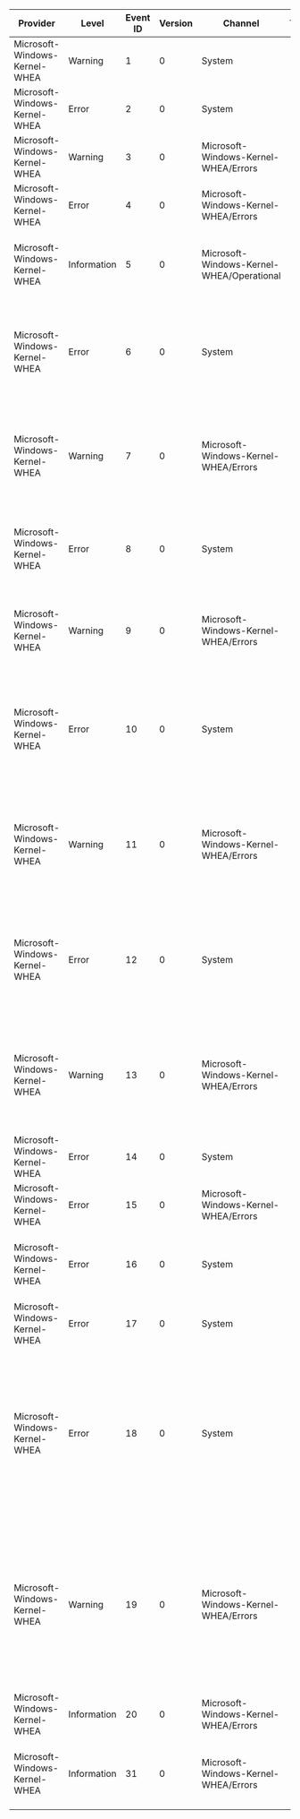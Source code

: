 Provider                       |  Level        |  Event ID  |  Version  |  Channel                                    |  Task  |  Opcode  |  Keyword            |  Message
-------------------------------|---------------|------------|-----------|---------------------------------------------|--------|----------|---------------------|----------------------------------------------------------------------------------------------------------------------------------------------------------------------------------------------------------------------------------------------------------------------------------------------------
Microsoft-Windows-Kernel-WHEA  |  Warning      |  1         |  0        |  System                                     |        |          |                     |  A non-fatal hardware error occurred.
Microsoft-Windows-Kernel-WHEA  |  Error        |  2         |  0        |  System                                     |        |          |                     |  A fatal hardware error occurred.
Microsoft-Windows-Kernel-WHEA  |  Warning      |  3         |  0        |  Microsoft-Windows-Kernel-WHEA/Errors       |        |          |                     |  A non-fatal hardware error occurred.
Microsoft-Windows-Kernel-WHEA  |  Error        |  4         |  0        |  Microsoft-Windows-Kernel-WHEA/Errors       |        |          |                     |  A fatal hardware error occurred.
Microsoft-Windows-Kernel-WHEA  |  Information  |  5         |  0        |  Microsoft-Windows-Kernel-WHEA/Operational  |        |          |                     |  WHEA successfully initialized.   {ErrorSourceCount} error sources are active   Error record format version is {ErrorRecordFormat}.
Microsoft-Windows-Kernel-WHEA  |  Error        |  6         |  0        |  System                                     |        |          |                     |  Machine Check Event reported is a fatal memory hierarchy error. Trasaction Type: {TransactionType} Memory Hierarchy Level: {MemHierarchyLvl} Request Type: {RequestType} Address: {Address}
Microsoft-Windows-Kernel-WHEA  |  Warning      |  7         |  0        |  Microsoft-Windows-Kernel-WHEA/Errors       |        |          |                     |  Machine Check Event reported is a memory hierarchy error. Trasaction Type: {TransactionType} Memory Hierarchy Level: {MemHierarchyLvl} Request Type: {RequestType} Address: {Address}
Microsoft-Windows-Kernel-WHEA  |  Error        |  8         |  0        |  System                                     |        |          |                     |  Machine Check Event reported is a fatal TLB error. Transaction Type: {TransactionType} Memory Hierarchy Level: {MemHierarchyLvl} Address: {Address}
Microsoft-Windows-Kernel-WHEA  |  Warning      |  9         |  0        |  Microsoft-Windows-Kernel-WHEA/Errors       |        |          |                     |  Machine Check Event reported is a TLB error. Transaction Type: {TransactionType} Memory Hierarchy Level: {MemHierarchyLvl} Address: {Address}
Microsoft-Windows-Kernel-WHEA  |  Error        |  10        |  0        |  System                                     |        |          |                     |  Machine Check Event reported is a fatal Bus or Interconnect error. Memory Hierarchy Level: {MemHierarchyLvl} Participation: {Participation} Request Type: {RequestType} Memory/IO: {MemorIO} Address: {Address}
Microsoft-Windows-Kernel-WHEA  |  Warning      |  11        |  0        |  Microsoft-Windows-Kernel-WHEA/Errors       |        |          |                     |  Machine Check Event reported is a Bus or Interconnect error. Memory Hierarchy Level: {MemHierarchyLvl} Participation: {Participation} Request Type: {RequestType} Memory/IO: {MemorIO} Address: {Address}
Microsoft-Windows-Kernel-WHEA  |  Error        |  12        |  0        |  System                                     |        |          |                     |  Machine Check Event reported is a fatal Bus or Interconnect timeout error. Memory Hierarchy Level: {MemHierarchyLvl} Participation: {Participation} Request Type: {RequestType} Memory/IO: {MemorIO} Address: {Address}
Microsoft-Windows-Kernel-WHEA  |  Warning      |  13        |  0        |  Microsoft-Windows-Kernel-WHEA/Errors       |        |          |                     |  Machine Check Event reported is a Bus or Interconnect timeout error. Memory Hierarchy Level: {MemHierarchyLvl} Participation: {Participation} Request Type: {RequestType} Memory/IO: {MemorIO} Address: {Address}
Microsoft-Windows-Kernel-WHEA  |  Error        |  14        |  0        |  System                                     |        |          |                     |  Machine Check Event reported is a fatal internal watchdog timer error.
Microsoft-Windows-Kernel-WHEA  |  Error        |  15        |  0        |  Microsoft-Windows-Kernel-WHEA/Errors       |        |          |                     |  Machine Check Event reported is a fatal microsoft ROM parity error.
Microsoft-Windows-Kernel-WHEA  |  Error        |  16        |  0        |  System                                     |        |          |                     |  Machine Check Event reported is a fatal condition. A processor received an external signal that an unrecoverable error has occurred.
Microsoft-Windows-Kernel-WHEA  |  Error        |  17        |  0        |  System                                     |        |          |                     |  Machine Check Event reported is a fatal functional redundancy check error.
Microsoft-Windows-Kernel-WHEA  |  Error        |  18        |  0        |  System                                     |        |          |                     |  PCI Express reported a fatal error. Device Identifier: Bus {SourceIdBus} Device {SourceIdDev} Function {SourceIdFun} Uncorrectable Error Status: {UncorrectableErrorStatus} Correctable Error Status: {CorrectableErrorStatus} Header Log: {HeaderLog0} {HeaderLog1} {HeaderLog2} {HeaderLog3}
Microsoft-Windows-Kernel-WHEA  |  Warning      |  19        |  0        |  Microsoft-Windows-Kernel-WHEA/Errors       |        |          |                     |  PCI Express reported a non-fatal error. Device Identifier: Bus {SourceIdBus} Device {SourceIdDev} Function {SourceIdFun} Uncorrectable Error Status: {UncorrectableErrorStatus} Correctable Error Status: {CorrectableErrorStatus} Header Log: {HeaderLog0} {HeaderLog1} {HeaderLog2} {HeaderLog3}
Microsoft-Windows-Kernel-WHEA  |  Information  |  20        |  0        |  Microsoft-Windows-Kernel-WHEA/Errors       |        |          |  WHEA Error Events  |  WHEA Event
Microsoft-Windows-Kernel-WHEA  |  Information  |  31        |  0        |  Microsoft-Windows-Kernel-WHEA/Errors       |        |          |  WHEA Error Events  |  The memory page located at physical address {PhysicalAddress} {Pending} {PlatformDirected} {Uncorrected}. {Persisted}